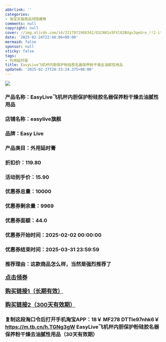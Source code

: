 ```yaml
---
abbrlink: ''
categories:
- 淘宝天猫商品领隐藏券
comments: null
copyright: null
cover: //img.alicdn.com/i4/2217972988342/O1CN01x5FXl82BUgx3qeGro_!!2-item_pic.png
date: '2025-02-24T22:48:06+08:00'
mermaid: false
sponsor: null
sticky: false
tags:
- 外用延时膏
title: EasyLive飞机杯内胆保护粉硅胶名器保养粉干燥去油腻性用品
updated: '2025-02-27T20:33:24.375+08:00'
---
```

![](//img.alicdn.com/i4/2217972988342/O1CN01x5FXl82BUgx3qeGro_!!2-item_pic.png)

### 产品名称：EasyLive飞机杯内胆保护粉硅胶名器保养粉干燥去油腻性用品

### 店铺名称：easylive旗舰

### 品牌：Easy Live

### 产品类目：外用延时膏

### 折扣价：119.80

### 活动到手价：15.90

### 优惠券总量：10000

### 优惠券剩余量：9969

### 优惠券面额：44.0

### 优惠券开始时间：2025-02-02 00:00:00

### 优惠券结束时间：2025-03-31 23:59:59

### 推荐理由：这款商品怎么样，当然是强烈推荐了

<p style="font-size: 18px; font-weight: bold;">
  <a href="https://uland.taobao.com/coupon/edetail?e=9GIR0G8jgnSlhHvvyUNXZfh8CuWt5YH5OVuOuRD5gLJMmdsrkidbOUV9IBA4kmjL9rCjejbj21IiRALTxn1Je%2FQ1cdFF3JcwmCJCFyTJOI69hGKAHVI2O%2Fx498QDMrWyprA40%2F991FlyBOK%2B8KjzSuzY3MUSAX0G1TP3uC6T%2BzrKa4jyh4U%2Bo50gOjZ4zQFcB703fpcDOayNfiknwDwgYS%2FsWqyKYTVEvx24htuqzYwDHXLApfbZC9QqW3sOLwhkUK8KIj9z5%2FhkO0Cwj53Jz6JSc2pjc%2BEuV%2FQhncDjoabgaLvMsJZh9nhyHO%2FKhF5gsXwp43pyqpxMDQVG07AK7A%3D%3D&traceId=216624f717406354773041765d1300&union_lens=lensId%3AOPT%401740635481%40213eabb4_0e69_19545f5a5e0_a298%4001%40eyJmbG9vcklkIjo3MzM1NH0ie" target="_blank">点击领券</a>
</p>
<p style="font-size: 18px; font-weight: bold;">
  <a href="https://s.click.taobao.com/t?e=m%3D2%26s%3DYutYAEiALyFw4vFB6t2Z2ueEDrYVVa64K7Vc7tFgwiHjf2vlNIV67pNS5Qpp3aDuc4zWPc6e8233ID%2FV1RqsF4wnCJeELi4I%2FIEn%2BS1IjHAB0ghlTd7WlZVm%2FOAUUFw71qrpxiwMoCNxc1AtbZGVS3hqLfFbitzzgkilDWqEyLjNEPXytV9ALtCLThlbPuuZLb93Df8fOzhAaqXeNNWSa7PP8cIX1hbSpgOTfk7a0FI7P2pQ8A3dObYVX6SGL8jtm5q%2BDCBDpCa0zvIVVx%2BPc2%2F51BzEHetf0sJJ%2BO25NGQvR3qfoqHk1T2l4PysJx%2FP" target="_blank">购买链接1（长期有效）</a>
</p>
<p style="font-size: 18px; font-weight: bold;">
  <a href="https://s.click.taobao.com/dbGIyNs" target="_blank">购买链接2（300天有效期）</a>
</p>

### 复制这段淘口令后打开手机淘宝APP：18￥ MF278 DTTle97nhk6￥ https://m.tb.cn/h.TGNg3gW  EasyLive飞机杯内胆保护粉硅胶名器保养粉干燥去油腻性用品（30天有效期）
